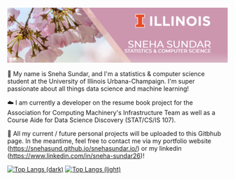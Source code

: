 ![image](https://github.com/snehasund/snehasund/blob/main/linkedin-banner-image-5.png)

🎀 My name is Sneha Sundar, and I'm a statistics & computer science student at the University of Illinois Urbana-Champaign. I'm super passionate about all things data science and machine learning!

☁️ I am currently a developer on the resume book project for the Association for Computing Machinery's Infrastructure Team as well as a Course Aide for Data Science Discovery (STAT/CS/IS 107). 

🧸 All my current / future personal projects will be uploaded to this Gitbhub page. In the meantime, feel free to contact me via my portfolio website (https://snehasund.github.io/snehasundar.io/) or my linkedin (https://www.linkedin.com/in/sneha-sundar26)!

[![Top Langs (dark)](https://github-readme-stats-git-masterrstaa-rickstaa.vercel.app/api/top-langs/?username=snehasund&theme=transparent&text_color=ffffff&title_color=ffffff&langs_count=8&size_weight=0.3&count_weight=0.7&layout=compact#gh-dark-mode-only)](https://github.com/anuraghazra/github-readme-stats#gh-dark-mode-only)
[![Top Langs (light)](https://github-readme-stats-git-masterrstaa-rickstaa.vercel.app/api/top-langs/?username=snehasund&theme=transparent&text_color=000000&title_color=000000&langs_count=8&size_weight=0.3&count_weight=0.7&layout=compact#gh-light-mode-only)](https://github.com/anuraghazra/github-readme-stats#gh-light-mode-only)




<!--
**snehasund/snehasund** is a ✨ _special_ ✨ repository because its `README.md` (this file) appears on your GitHub profile.

Here are some ideas to get you started:

- 🔭 I’m currently working on ...
- 🌱 I’m currently learning ...
- 👯 I’m looking to collaborate on ...
- 🤔 I’m looking for help with ...
- 💬 Ask me about ...
- 📫 How to reach me: ...
- 😄 Pronouns: ...
- ⚡ Fun fact: ...
-->
